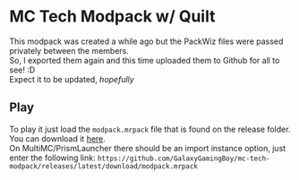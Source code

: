 # MC Tech Modpack w/ Quilt
This modpack was created a while ago but the PackWiz files were passed privately between the members.  
So, I exported them again and this time uploaded them to Github for all to see! :D  
Expect it to be updated, _hopefully_

## Play
To play it just load the `modpack.mrpack` file that is found on the release folder.  
You can download it [here](https://github.com/GalaxyGamingBoy/mc-tech-modpack/releases/latest/download/modpack.mrpack).  
On MultiMC/PrismLauncher there should be an import instance option, just enter the following link: `https://github.com/GalaxyGamingBoy/mc-tech-modpack/releases/latest/download/modpack.mrpack`
